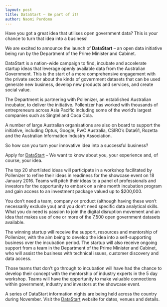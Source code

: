 ```yaml
---
layout: post
title: DataStart – Be part of it!
author: Naomi Perdomo
---
```


<p>Have you got a great idea that utilises open government data? This is your chance to turn that idea into a business!</p>
<p>We are excited to announce the launch of <strong>DataStart</strong> – an open data initiative being run by the Department of the Prime Minister and Cabinet.</p>
<p>DataStart is a nation-wide campaign to find, incubate and accelerate startup ideas that leverage openly available data from the Australian Government. This is the start of a more comprehensive engagement with the private sector about the kinds of government datasets that can be used generate new business, develop new products and services, and create social value.</p>
<p>The Department is partnering with Pollenizer, an established Australian incubator, to deliver the initiative. Pollenizer has worked with thousands of entrepreneurs across Asia Pacific including some of the world’s largest companies such as Singtel and Coca Cola.</p>
<p>A number of large Australian organisations are also on board to support the initiative, including Optus, Google, PwC Australia, CSIRO’s Data61, Rozetta and the Australian Information Industry Association.</p>
<p>So how can you turn your innovative idea into a successful business?</p>
<p>Apply for <a href="http://www.datastart.com.au/">DataStart</a> – We want to know about you, your experience and, of course, your idea.&nbsp;&nbsp;</p>
<p>The top 20 shortlisted ideas will participate in a workshop facilitated by Pollenizer to refine their ideas in readiness for the showcase event on 18 January 2016. Teams will pitch their ideas to a panel of professionals and investors for the opportunity to embark on a nine month incubation program and gain access to an investment package valued up to $200,000.</p>
<p>You don’t need a team, company or product (although having these won’t necessarily exclude you) and you don’t need specific data analytical skills. What you do need is passion to join the digital disruption movement and an idea that makes use of one or more of the 7,500 open government datasets available.</p>
<p>The winning startup will receive the support, resources and mentorship of Pollenizer, with the aim being to develop the idea into a self-supporting business over the incubation period. The startup will also receive ongoing support from a team in the Department of the Prime Minister and Cabinet, who will assist the business with technical issues, customer discovery and data access.</p>
<p>Those teams that don’t go through to incubation will have had the chance to develop their concept with the mentorship of industry experts in the 5 day workshop. Teams will have the opportunity to make valuable connections within government, industry and investors at the showcase event.&nbsp;&nbsp;</p>
<p>A series of DataStart information nights are being held across the country during November. Visit the <a href="http://www.datastart.com.au/">DataStart</a> website for dates, venues and details.</p>
